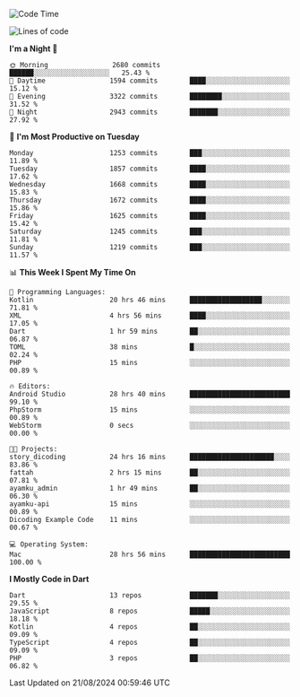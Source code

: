 <!--START_SECTION:waka-->
![Code Time](http://img.shields.io/badge/Code%20Time-687%20hrs%2052%20mins-blue)

![Lines of code](https://img.shields.io/badge/From%20Hello%20World%20I%27ve%20Written-3.4%20million%20lines%20of%20code-blue)

**I'm a Night 🦉** 

```text
🌞 Morning                2680 commits        ██████░░░░░░░░░░░░░░░░░░░   25.43 % 
🌆 Daytime                1594 commits        ████░░░░░░░░░░░░░░░░░░░░░   15.12 % 
🌃 Evening                3322 commits        ████████░░░░░░░░░░░░░░░░░   31.52 % 
🌙 Night                  2943 commits        ███████░░░░░░░░░░░░░░░░░░   27.92 % 
```
📅 **I'm Most Productive on Tuesday** 

```text
Monday                   1253 commits        ███░░░░░░░░░░░░░░░░░░░░░░   11.89 % 
Tuesday                  1857 commits        ████░░░░░░░░░░░░░░░░░░░░░   17.62 % 
Wednesday                1668 commits        ████░░░░░░░░░░░░░░░░░░░░░   15.83 % 
Thursday                 1672 commits        ████░░░░░░░░░░░░░░░░░░░░░   15.86 % 
Friday                   1625 commits        ████░░░░░░░░░░░░░░░░░░░░░   15.42 % 
Saturday                 1245 commits        ███░░░░░░░░░░░░░░░░░░░░░░   11.81 % 
Sunday                   1219 commits        ███░░░░░░░░░░░░░░░░░░░░░░   11.57 % 
```


📊 **This Week I Spent My Time On** 

```text
💬 Programming Languages: 
Kotlin                   20 hrs 46 mins      ██████████████████░░░░░░░   71.81 % 
XML                      4 hrs 56 mins       ████░░░░░░░░░░░░░░░░░░░░░   17.05 % 
Dart                     1 hr 59 mins        ██░░░░░░░░░░░░░░░░░░░░░░░   06.87 % 
TOML                     38 mins             █░░░░░░░░░░░░░░░░░░░░░░░░   02.24 % 
PHP                      15 mins             ░░░░░░░░░░░░░░░░░░░░░░░░░   00.89 % 

🔥 Editors: 
Android Studio           28 hrs 40 mins      █████████████████████████   99.10 % 
PhpStorm                 15 mins             ░░░░░░░░░░░░░░░░░░░░░░░░░   00.89 % 
WebStorm                 0 secs              ░░░░░░░░░░░░░░░░░░░░░░░░░   00.00 % 

🐱‍💻 Projects: 
story_dicoding           24 hrs 16 mins      █████████████████████░░░░   83.86 % 
fattah                   2 hrs 15 mins       ██░░░░░░░░░░░░░░░░░░░░░░░   07.81 % 
ayamku_admin             1 hr 49 mins        ██░░░░░░░░░░░░░░░░░░░░░░░   06.30 % 
ayamku-api               15 mins             ░░░░░░░░░░░░░░░░░░░░░░░░░   00.89 % 
Dicoding Example Code    11 mins             ░░░░░░░░░░░░░░░░░░░░░░░░░   00.67 % 

💻 Operating System: 
Mac                      28 hrs 56 mins      █████████████████████████   100.00 % 
```

**I Mostly Code in Dart** 

```text
Dart                     13 repos            ███████░░░░░░░░░░░░░░░░░░   29.55 % 
JavaScript               8 repos             █████░░░░░░░░░░░░░░░░░░░░   18.18 % 
Kotlin                   4 repos             ██░░░░░░░░░░░░░░░░░░░░░░░   09.09 % 
TypeScript               4 repos             ██░░░░░░░░░░░░░░░░░░░░░░░   09.09 % 
PHP                      3 repos             ██░░░░░░░░░░░░░░░░░░░░░░░   06.82 % 
```




 Last Updated on 21/08/2024 00:59:46 UTC
<!--END_SECTION:waka-->
